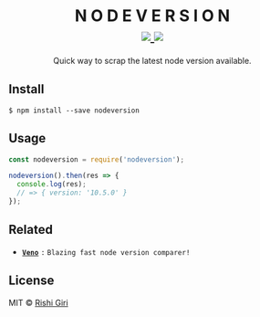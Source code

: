 <h1 align="center">
N O D E V E R S I O N
<br>
  <a href="https://travis-ci.org/CodeDotJS/nodeversion">
  <img src="https://travis-ci.org/CodeDotJS/nodeversion.svg?branch=master">
  </a>
  <img src="https://img.shields.io/badge/code_style-XO-5ed9c7.svg">
  <br>
</h1>

<p align="center">Quick way to scrap the latest node version available.</p>


## Install

```
$ npm install --save nodeversion
```

## Usage

```js
const nodeversion = require('nodeversion');

nodeversion().then(res => {
  console.log(res);
  // => { version: '10.5.0' }
});
```

## Related

- __[`Veno`](https://github.com/CodeDotJS/veno)__ `:` `Blazing fast node version comparer!`

## License

MIT &copy; [Rishi Giri](http://rishi.ml)

